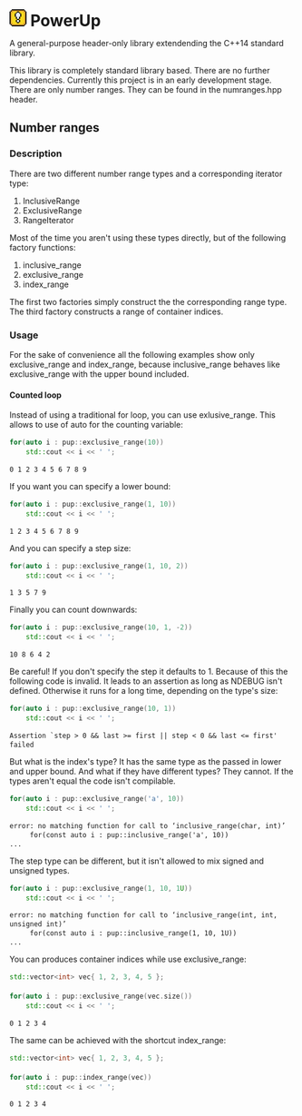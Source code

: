 <h1 style="display:inline"><img style="display:inline" width="30px" src="https://github.com/martinfehrs/powerup/blob/master/Retro-Block-Exclamation-icon.png">&nbsp;PowerUp</h1>

A general-purpose header-only library extendending the C++14 standard library.

This library is completely standard library based. There are no further dependencies.
Currently this project is in an early development stage. There are only number ranges.
They can be found in the numranges.hpp header.

## Number ranges

### Description

There are two different number range types and a corresponding iterator type:

1. InclusiveRange
2. ExclusiveRange
3. RangeIterator

Most of the time you aren't using these types directly, but of the following factory functions:

1. inclusive_range
2. exclusive_range
3. index_range

The first two factories simply construct the the corresponding range type. The third
factory constructs a range of container indices.

### Usage

For the sake of convenience all the following examples show only exclusive_range and index_range,
because inclusive_range behaves like exclusive_range with the upper bound included.

#### Counted loop
Instead of using a traditional for loop, you can use exlusive_range. This allows to use of auto for
the counting variable:

```c++
for(auto i : pup::exclusive_range(10))
    std::cout << i << ' ';
```
```
0 1 2 3 4 5 6 7 8 9
```
If you want you can specify a lower bound:

```c++
for(auto i : pup::exclusive_range(1, 10))
    std::cout << i << ' ';
```
```
1 2 3 4 5 6 7 8 9
```
And you can specify a step size:
```c++
for(auto i : pup::exclusive_range(1, 10, 2))
    std::cout << i << ' ';
```
```
1 3 5 7 9
```
Finally you can count downwards:
```c++
for(auto i : pup::exclusive_range(10, 1, -2))
    std::cout << i << ' ';
```
```
10 8 6 4 2
```
Be careful! If you don't specify the step it defaults to 1. Because of this the following code
is invalid. It leads to an assertion as long as NDEBUG isn't defined. Otherwise it runs for a long
time, depending on the type's size:
```c++
for(auto i : pup::exclusive_range(10, 1))
    std::cout << i << ' ';
```
```
Assertion `step > 0 && last >= first || step < 0 && last <= first' failed
```
But what is the index's type? It has the same type as the passed in lower and upper bound. And what
if they have different types? They cannot. If the types aren't equal the code isn't compilable.
```c++
for(auto i : pup::exclusive_range('a', 10))
    std::cout << i << ' ';
```
```
error: no matching function for call to ‘inclusive_range(char, int)’
     for(const auto i : pup::inclusive_range('a', 10))
...
```
The step type can be different, but it isn't allowed to mix signed and unsigned types.
```c++
for(auto i : pup::exclusive_range(1, 10, 1U))
    std::cout << i << ' ';
```
```
error: no matching function for call to ‘inclusive_range(int, int, unsigned int)’
     for(const auto i : pup::inclusive_range(1, 10, 1U))
...
```
You can produces container indices while use exclusive_range:
```c++
std::vector<int> vec{ 1, 2, 3, 4, 5 };

for(auto i : pup::exclusive_range(vec.size())
    std::cout << i << ' ';
```
```
0 1 2 3 4
```
The same can be achieved with the shortcut index_range:
```c++
std::vector<int> vec{ 1, 2, 3, 4, 5 };

for(auto i : pup::index_range(vec))
    std::cout << i << ' ';
```
```
0 1 2 3 4
```
